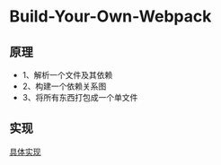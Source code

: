# Build-Your-Own-Webpack

## 原理
*   1、解析一个文件及其依赖
*   2、构建一个依赖关系图
*   3、将所有东西打包成一个单文件

## 实现
[具体实现](https://github.com/jiajunlin/frontend-interview-guide/issues/23)

